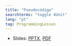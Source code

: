```yaml
---
title: "Pseudocódigo"
searchterms: "toggle 4Unit"
lang: "pt"
tag: ProgrammingLesson
---
```

 <ul>
 <li class="ng-binding">Slides:
 <a href="ProgrammingLessons/Pseudocode.pptx">PPTX</a>,
 <a href="ProgrammingLessons/Pseudocode.pdf">PDF</a>
 </li>
 </ul>
